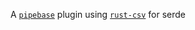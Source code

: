 A [`pipebase`] plugin using [`rust-csv`] for serde

[`pipebase`]: https://github.com/pipebase/pipebase
[`rust-csv`]: https://github.com/BurntSushi/rust-csv
